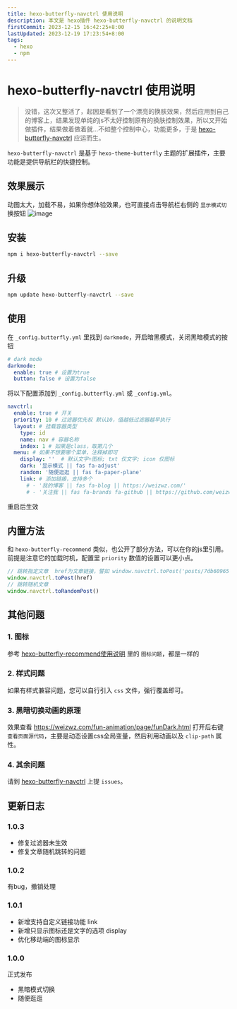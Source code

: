 ```yaml
---
title: hexo-butterfly-navctrl 使用说明
description: 本文是 hexo插件 hexo-butterfly-navctrl 的说明文档
firstCommit: 2023-12-15 16:42:25+8:00
lastUpdated: 2023-12-19 17:23:54+8:00
tags:
  - hexo
  - npm
---
```


# hexo-butterfly-navctrl 使用说明

> 没错，这次又整活了，起因是看到了一个漂亮的换肤效果，然后应用到自己的博客上，结果发现单纯的js不太好控制原有的换肤控制效果，所以又开始做插件，结果做着做着就...不如整个控制中心，功能更多，于是 [hexo-butterfly-navctrl](https://github.com/weizwz/hexo-butterfly-navctrl) 应运而生。

`hexo-butterfly-navctrl` 是基于 `hexo-theme-butterfly` 主题的扩展插件，主要功能是提供导航栏的快捷控制。

## 效果展示
动图太大，加载不易，如果你想体验效果，也可直接点击导航栏右侧的 `显示模式切` 换按钮
![image](https://www.helloimg.com/i/2024/12/31/6772c8ef052f0.gif)


## 安装
```sh
npm i hexo-butterfly-navctrl --save
```

## 升级
```sh
npm update hexo-butterfly-navctrl --save
```

## 使用
在 `_config.butterfly.yml` 里找到 `darkmode`，开启暗黑模式，关闭黑暗模式的按钮
```yml
# dark mode
darkmode:
  enable: true # 设置为true
  button: false # 设置为false
```

将以下配置添加到 `_config.butterfly.yml` 或 `_config.yml`。
```yml
navctrl:
  enable: true # 开关
  priority: 10 # 过滤器优先权 默认10，值越低过滤器越早执行
  layout: # 挂载容器类型
    type: id
    name: nav # 容器名称
    index: 1 # 如果是class，取第几个
  menu: # 如果不想要哪个菜单，注释掉即可
    display: ''  # 默认文字+图标; txt 仅文字; icon 仅图标
    dark: '显示模式 || fas fa-adjust'
    random: '随便逛逛 || fas fa-paper-plane'
    link: # 添加链接，支持多个
      # - '我的博客 || fas fa-blog || https://weizwz.com/'
      # - '关注我 || fas fa-brands fa-github || https://github.com/weizwz'
```

重启后生效

## 内置方法
和 `hexo-butterfly-recommend` 类似，也公开了部分方法，可以在你的js里引用。前提是注意它的加载时机，配置里 `priority` 数值的设置可以更小点。
```js
// 跳转指定文章  href为文章链接，譬如 window.navctrl.toPost('posts/7db60965.html')
window.navctrl.toPost(href)
// 跳转随机文章
window.navctrl.toRandomPost()
```

## 其他问题
### 1. 图标
参考 [hexo-butterfly-recommend使用说明](/hexo/extend/hexo-butterfly-recommend#_1-图标问题) 里的 `图标问题`，都是一样的
### 2. 样式问题
如果有样式兼容问题，您可以自行引入 `css` 文件，强行覆盖即可。
### 3. 黑暗切换动画的原理
效果查看 https://weizwz.com/fun-animation/page/funDark.html
打开后右键 `查看页面源代码`，主要是动态设置css全局变量，然后利用动画以及 `clip-path` 属性。
### 4. 其余问题
请到 [hexo-butterfly-navctrl](https://github.com/weizwz/hexo-butterfly-navctrl) 上提 `issues`。

## 更新日志
### 1.0.3
+ 修复过滤器未生效
+ 修复文章随机跳转的问题

### 1.0.2
有bug，撤销处理

### 1.0.1
+ 新增支持自定义链接功能 link
+ 新增只显示图标还是文字的选项 display
+ 优化移动端的图标显示

### 1.0.0
正式发布
+ 黑暗模式切换
+ 随便逛逛